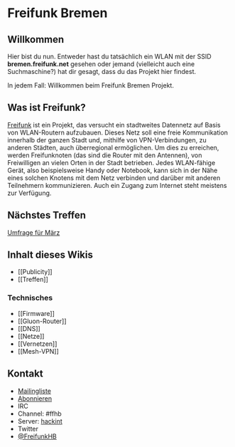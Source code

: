 # Freifunk Bremen

## Willkommen

Hier bist du nun. Entweder hast du tatsächlich ein WLAN mit der SSID **bremen.freifunk.net** gesehen oder jemand (vielleicht auch eine Suchmaschine?) hat dir gesagt, dass du das Projekt hier findest.

In jedem Fall: Willkommen beim Freifunk Bremen Projekt.

## Was ist Freifunk?

[Freifunk](http://freifunk.net) ist ein Projekt, das versucht ein stadtweites Datennetz auf Basis von WLAN-Routern aufzubauen. Dieses Netz soll eine freie Kommunikation innerhalb der ganzen Stadt und, mithilfe von VPN-Verbindungen, zu anderen Städten, auch überregional ermöglichen. Um dies zu erreichen, werden Freifunknoten (das sind die Router mit den Antennen), von Freiwilligen an vielen Orten in der Stadt betrieben. Jedes WLAN-fähige Gerät, also beispielsweise Handy oder Notebook, kann sich in der Nähe eines solchen Knotens mit dem Netz verbinden und darüber mit anderen Teilnehmern kommunizieren. Auch ein Zugang zum Internet steht meistens zur Verfügung.

## Nächstes Treffen
[Umfrage für März](https://dudle.inf.tu-dresden.de/35b3kqmb/)

## Inhalt dieses Wikis
* [[Publicity]]
* [[Treffen]]

### Technisches
* [[Firmware]]
* [[Gluon-Router]]
* [[DNS]]
* [[Netze]]
 * [[Vernetzen]]
 * [[Mesh-VPN]]

## Kontakt
* [Mailingliste](mailto:liste@bremen.freifunk.net)
 * [Abonnieren](https://planetcyborg.de/mailman/listinfo/ff-bremen)
* IRC
 * Channel: #ffhb
 * Server: [hackint](http://hackint.eu)
* Twitter
 * [@FreifunkHB](https://twitter.com/FreifunkHB)  
